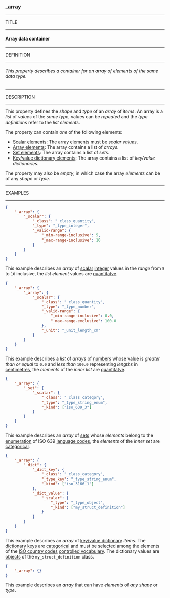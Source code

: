 ### _array



------
TITLE

------

#### Array data container



------
DEFINITION

------

###### This property describes a container for an array of elements of the same data type.



------
DESCRIPTION

------

This property defines the *shape* and *type* of an *array* of *items*. An array is a *list* of *values* of the *same type*, values can be *repeated* and the *type definitions* refer to the *list elements*.

The property can contain *one* of the following elements:

- [Scalar elements](_scalar.md): The array elements must be *scalar values*.
- [Array elements](_array.md): The array contains a list of *arrays*.
- [Set elements](_set.md): The array contains a list of *sets*.
- [Key/value dictionary elements](_dict.md): The array contains a list of *key/value dictionaries*.

The property may also be *empty*, in which case the array *elements* can be of any *shape* or *type*.



------
EXAMPLES

------

```json
{
	"_array": {
		"_scalar": {
			"_class": "_class_quantity",
			"_type": "_type_integer",
			"_valid-range": {
				"_min-range-inclusive": 5,
				"_max-range-inclusive": 10
			}
		}
	}
}
```
This example describes an *array* of [scalar](_scalar.md) [integer](_type_integer.md) values in the *range* from `5` to `10` inclusive, the *list element* values are [quantitatve](_class_quantity.md).



```json
{
	"_array": {
		"_array": {
			"_scalar": {
				"_class": "_class_quantity",
				"_type": "_type_number",
				"_valid-range": {
					"_min-range-inclusive": 0.0,
					"_max-range-exclusive": 100.0
				},
				"_unit": "_unit_length_cm"
			}
		}
	}
}
```
This example describes a *list* of *arrays* of [numbers](_type_number.md) whose value is *greater than or equal* to `0.0` and *less than* `100.0` representing *lengths* in [centimetres](_unit_length_cm.md), the *elements* of the *inner list* are [quantitatve](_class_quantity.md).



```json
{
	"_array": {
		"_set": {
			"_scalar": {
				"_class": "_class_category",
				"_type": "_type_string_enum",
				"_kind": ["iso_639_3"]
			}
		}
	}
}
```
This example describes an *array* of [sets](_set.md) whose *elements* belong to the [enumeration](_type_string_enum.md) of ISO 639 [language codes](iso_639_3.md), the *elements* of the *inner set* are [categorical](_class_category.md).



```json
{
	"_array": {
		"_dict": {
			"_dict_key": {
				"_class": "_class_category",
				"_type_key": "_type_string_enum",
				"_kind": ["iso_3166_1"]
			},
			"_dict_value": {
				"_scalar": {
					"_type": "_type_object",
					"_kind": ["my_struct_definition"]
				}
			}
		}
	}
}
```
This example describes an *array* of [key/value dictionary](_dict.md) *items*. The [dictionary keys](_dict_key.md) are [categorical](_class_category.md) and must be selected among the elements of the [ISO country codes](iso_3166_1.md) [controlled vocabulary](_type_string_enum.md). The dictionary values are [objects](_type_object.md) of the `my_struct_definition` class.



```json
{
	"_array": {}
}
```
This example describes an *array* that can have *elements* of *any shape* or *type*.